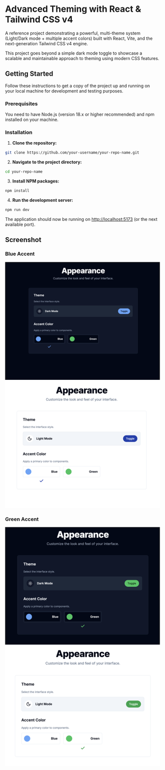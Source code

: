 # Advanced Theming with React & Tailwind CSS v4

A reference project demonstrating a powerful, multi-theme system (Light/Dark mode + multiple accent colors) built with React, Vite, and the next-generation Tailwind CSS v4 engine.

This project goes beyond a simple dark mode toggle to showcase a scalable and maintainable approach to theming using modern CSS features.

## Getting Started

Follow these instructions to get a copy of the project up and running on your local machine for development and testing purposes.

### Prerequisites

You need to have Node.js (version 18.x or higher recommended) and npm installed on your machine.

### Installation

1. **Clone the repository:**

```bash
git clone https://github.com/your-username/your-repo-name.git
```

2. **Navigate to the project directory:**

```bash
cd your-repo-name
```

3. **Install NPM packages:**

```bash
npm install
```

4. **Run the development server:**

```bash
npm run dev
```

The application should now be running on [http://localhost:5173](http://localhost:5173) (or the next available port).

## Screenshot
### Blue Accent
![Screenshot](Screenshot1.png)
![Screenshot](Screenshot2.png)
### Green Accent
![Screenshot](Screenshot3.png)
![Screenshot](Screenshot4.png)